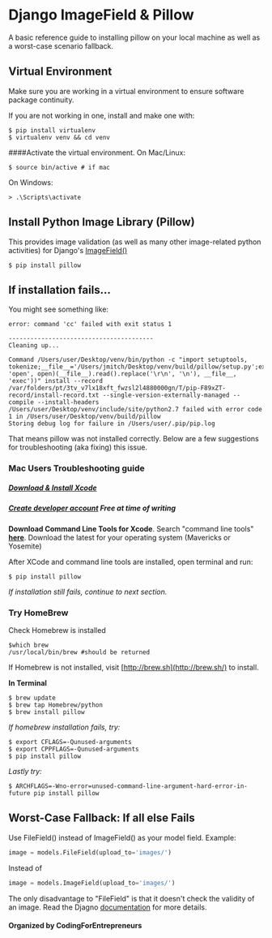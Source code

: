 # Django ImageField & Pillow
A basic reference guide to installing pillow on your local machine as well as a worst-case scenario fallback. 

## Virtual Environment 

Make sure you are working in a virtual environment to ensure software package continuity. 

If you are not working in one, install and make one with:

```
$ pip install virtualenv
$ virtualenv venv && cd venv
```

####Activate the virtual environment.
On Mac/Linux:
```
$ source bin/active # if mac
```
On Windows:
```
> .\Scripts\activate
```

## Install Python Image Library (Pillow)
This provides image validation (as well as many other image-related python activities) for Django's [ImageField()](https://docs.djangoproject.com/en/dev/ref/models/fields/#imagefield)
```
$ pip install pillow
```

## If installation fails...
You might see something like:

```
error: command 'cc' failed with exit status 1

----------------------------------------
Cleaning up...

Command /Users/user/Desktop/venv/bin/python -c "import setuptools, tokenize;__file__='/Users/jmitch/Desktop/venv/build/pillow/setup.py';exec(compile(getattr(tokenize, 'open', open)(__file__).read().replace('\r\n', '\n'), __file__, 'exec'))" install --record /var/folders/pt/3tv_v7lx18xft_fwzsl2l4880000gn/T/pip-F89xZT-record/install-record.txt --single-version-externally-managed --compile --install-headers /Users/user/Desktop/venv/include/site/python2.7 failed with error code 1 in /Users/user/Desktop/venv/build/pillow
Storing debug log for failure in /Users/user/.pip/pip.log
```
That means pillow was not installed correctly. Below are a few suggestions for troubleshooting (aka fixing) this issue.

### Mac Users Troubleshooting guide

##### [Download & Install Xcode](https://developer.apple.com/xcode/downloads/)

##### [Create developer account](https://developer.apple.com/register/index.action) _Free at time of writing_

**Download Command Line Tools for Xcode**. Search "command line tools" **[here](https://developer.apple.com/downloads/index.action)**. 
Download the latest for your operating system (Mavericks or Yosemite)

After XCode and command line tools are installed, open terminal and run:
```
$ pip install pillow
```

_If installation still fails, continue to next section._

### Try HomeBrew

Check Homebrew is installed
```
$which brew
/usr/local/bin/brew #should be returned
```

If Homebrew is not installed, visit [http://brew.sh](http://brew.sh/) to install.


__In Terminal__
```
$ brew update
$ brew tap Homebrew/python
$ brew install pillow
```



_If homebrew installation fails, try:_

```
$ export CFLAGS=-Qunused-arguments
$ export CPPFLAGS=-Qunused-arguments
$ pip install pillow
```

_Lastly try:_
```
$ ARCHFLAGS=-Wno-error=unused-command-line-argument-hard-error-in-future pip install pillow
```

## Worst-Case Fallback: If all else Fails
Use FileField() instead of ImageField() as your model field. Example:
```python
image = models.FileField(upload_to='images/')
```

Instead of 
```python
image = models.ImageField(upload_to='images/')
```

The only disadvantage to "FileField" is that it doesn't check the validity of an image. Read the Djagno [documentation](https://docs.djangoproject.com/en/dev/ref/models/fields/#imagefield) for more details.

#### Organized by CodingForEntrepreneurs